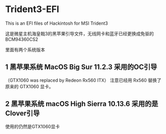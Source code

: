 # Trident3-EFI
This is an EFI files of Hackintosh for MSI Trident3 

这是微星主机海皇戟3的黑苹果引导文件，无线网卡和蓝牙已经更换成免驱的BCM94360CS2

里面有两个系统版本
## 1 黑苹果系统 MacOS Big Sur 11.2.3 采用的OC引导
（GTX1060 was replaced by Redeon Rx560 ITX）
注意已经用 Rx560 替换了原来的 GTX1060 显卡。

## 2 黑苹果系统 macOS High Sierra 10.13.6 采用的是Clover引导
使用的仍然是GTX1060显卡


